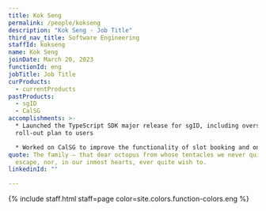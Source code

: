 ```yaml
---
title: Kok Seng
permalink: /people/kokseng
description: "Kok Seng - Job Title"
third_nav_title: Software Engineering
staffId: kokseng
name: Kok Seng
joinDate: March 20, 2023
functionId: eng
jobTitle: Job Title
curProducts:
  - currentProducts
pastProducts:
  - sgID
  - CalSG
accomplishments: >-
  * Launched the TypeScript SDK major release for sgID, including overseeing the
  roll-out plan to users

  * Worked on CalSG to improve the functionality of slot booking and onboarding flow
quote: The family – that dear octopus from whose tentacles we never quite
  escape, nor, in our inmost hearts, ever quite wish to.
linkedinId: ""

---
```


{% include staff.html staff=page color=site.colors.function-colors.eng %}
